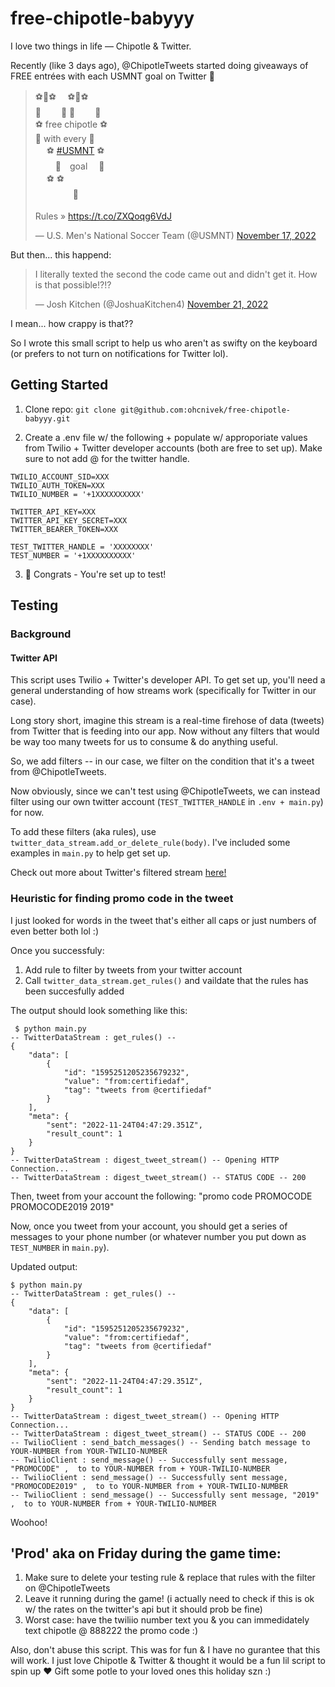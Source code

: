 # free-chipotle-babyyy

I love two things in life — Chipotle & Twitter.

Recently (like 3 days ago), @ChipotleTweets started doing giveaways of FREE entrées with each USMNT goal on Twitter 💸

<blockquote class="twitter-tweet" data-theme="light"><p lang="en" dir="ltr">⚽️🌯⚽️　 ⚽️🌯⚽️<br> 🌯　　 🌯 🌯　　 🌯<br>⚽️ free chipotle ⚽️<br> 🌯 with every 🌯<br>　 ⚽️ <a href="https://twitter.com/hashtag/USMNT?src=hash&amp;ref_src=twsrc%5Etfw">#USMNT</a> ⚽️<br>　　 🌯　goal　 🌯<br>　 ⚽️ ⚽️<br>　　　　 🌯<br><br>Rules » <a href="https://t.co/ZXQoqg6VdJ">https://t.co/ZXQoqg6VdJ</a></p>&mdash; U.S. Men&#39;s National Soccer Team (@USMNT) <a href="https://twitter.com/USMNT/status/1593288245189611520?ref_src=twsrc%5Etfw">November 17, 2022</a></blockquote>

But then... this happend:

<blockquote class="twitter-tweet" data-conversation="none" data-theme="light"><p lang="en" dir="ltr">I literally texted the second the code came out and didn&#39;t get it. How is that possible!?!?</p>&mdash; Josh Kitchen (@JoshuaKitchen4) <a href="https://twitter.com/JoshuaKitchen4/status/1594778716638355456?ref_src=twsrc%5Etfw">November 21, 2022</a></blockquote>

I mean... how crappy is that??

So I wrote this small script to help us who aren't as swifty on the keyboard (or prefers to not turn on notifications for Twitter lol).

## Getting Started

1. Clone repo: `git clone git@github.com:ohcnivek/free-chipotle-babyyy.git`

2. Create a .env file w/ the following + populate w/ approporiate values from Twilio + Twitter developer accounts (both are free to set up). Make sure to not add @ for the twitter handle.

```
TWILIO_ACCOUNT_SID=XXX
TWILIO_AUTH_TOKEN=XXX
TWILIO_NUMBER = '+1XXXXXXXXXX'

TWITTER_API_KEY=XXX
TWITTER_API_KEY_SECRET=XXX
TWITTER_BEARER_TOKEN=XXX

TEST_TWITTER_HANDLE = 'XXXXXXXX'
TEST_NUMBER = '+1XXXXXXXXXX'
```

3. 🎊 Congrats - You're set up to test!

## Testing

### Background

#### Twitter API
This script uses Twilio + Twitter's developer API. To get set up, you'll need a general understanding of how streams work (specifically for Twitter in our case).

Long story short, imagine this stream is a real-time firehose of data (tweets) from Twitter that is feeding into our app. Now without any filters that would be way too many tweets for us to consume & do anything useful.

So, we add filters -- in our case, we filter on the condition that it's a tweet from @ChipotleTweets.

Now obviously, since we can't test using @ChipotleTweets, we can instead filter using our own twitter account (`TEST_TWITTER_HANDLE` in `.env + main.py`) for now.

To add these filters (aka rules), use `twitter_data_stream.add_or_delete_rule(body)`. I've included some examples in `main.py` to help get set up.

Check out more about Twitter's filtered stream [here!](https://developer.twitter.com/en/docs/twitter-api/tweets/filtered-stream/introduction)

### Heuristic for finding promo code in the tweet 
I just looked for words in the tweet that's either all caps or just numbers of even better both lol :) 

Once you successfuly:

1. Add rule to filter by tweets from your twitter account
2. Call `twitter_data_stream.get_rules()` and vaildate that the rules has been succesfully added

The output should look something like this:

```
 $ python main.py
-- TwitterDataStream : get_rules() --
{
    "data": [
        {
            "id": "1595251205235679232",
            "value": "from:certifiedaf",
            "tag": "tweets from @certifiedaf"
        }
    ],
    "meta": {
        "sent": "2022-11-24T04:47:29.351Z",
        "result_count": 1
    }
}
-- TwitterDataStream : digest_tweet_stream() -- Opening HTTP Connection...
-- TwitterDataStream : digest_tweet_stream() -- STATUS CODE -- 200
```
Then, tweet from your account the following: 
"promo code PROMOCODE PROMOCODE2019 2019"

Now, once you tweet from your account, you should get a series of messages to your phone number (or whatever number you put down as `TEST_NUMBER` in `main.py`).

Updated output:

```
$ python main.py
-- TwitterDataStream : get_rules() --
{
    "data": [
        {
            "id": "1595251205235679232",
            "value": "from:certifiedaf",
            "tag": "tweets from @certifiedaf"
        }
    ],
    "meta": {
        "sent": "2022-11-24T04:47:29.351Z",
        "result_count": 1
    }
}
-- TwitterDataStream : digest_tweet_stream() -- Opening HTTP Connection...
-- TwitterDataStream : digest_tweet_stream() -- STATUS CODE -- 200
-- TwilioClient : send_batch_messages() -- Sending batch message to YOUR-NUMBER from YOUR-TWILIO-NUMBER
-- TwilioClient : send_message() -- Successfully sent message, "PROMOCODE" ,  to to YOUR-NUMBER from + YOUR-TWILIO-NUMBER
-- TwilioClient : send_message() -- Successfully sent message, "PROMOCODE2019" ,  to to YOUR-NUMBER from + YOUR-TWILIO-NUMBER
-- TwilioClient : send_message() -- Successfully sent message, "2019" ,  to to YOUR-NUMBER from + YOUR-TWILIO-NUMBER
```

Woohoo! 

## 'Prod' aka on Friday during the game time:
1. Make sure to delete your testing rule & replace that rules with the filter on @ChipotleTweets
2. Leave it running during the game! (i actually need to check if this is ok w/ the rates on the twitter's api but it should prob be fine)
3. Worst case: have the twiliio number text you & you can immedidately text chipotle @ 888222 the promo code :) 

Also, don't abuse this script. This was for fun & I have no gurantee that this will work. I just love Chipotle & Twitter & thought it would be a fun lil script to spin up ❤️ Gift some potle to your loved ones this holiday szn :)

